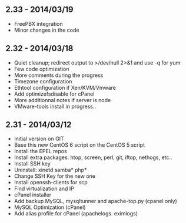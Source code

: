 ## 2.33 - 2014/03/19 ##

- FreePBX integration
- Minor changes in the code

## 2.32 - 2014/03/18 ##

- Quiet cleanup; redirect output to >/dev/null 2>&1 and use -q for yum
- Few code optimization
- More comments during the progress
- Timezone configuration
- Ethtool configuration if Xen/KVM/Vmware
- Add optimizefsdisable for cPanel
- More additionnal notes if server is node
- VMware-tools install in progress..

## 2.31 - 2014/03/12 ##

- Initial version on GIT
- Base this new CentOS 6 script on the CentOS 5 script
- Install the EPEL repos
- Install extra packages: htop, screen, perl, git, iftop, nethogs, etc..
- Install SSH key
- Uninstall: xinetd samba* php*
- Change SSH Key for the new one
- Install openssh-clients for scp
- Find virtualization and IP
- cPanel installer
- Add  backup MySQL, mysqltunner and apache-top.py (cpanel only)
- MySQL Optimization (cPanel)
- Add alias profile for cPanel (apachelogs. eximlogs)
